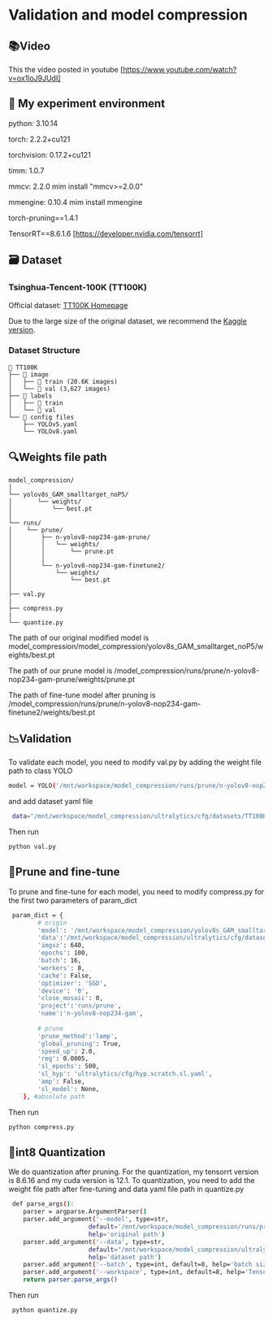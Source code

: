 

# Validation and model compression
##  📚Video
This the video posted in youtube [https://www.youtube.com/watch?v=ox1loJ9JUdI]
## 📝 My experiment environment
python: 3.10.14

torch: 2.2.2+cu121

torchvision: 0.17.2+cu121

timm: 1.0.7

mmcv: 2.2.0 mim install "mmcv>=2.0.0"

mmengine: 0.10.4  mim install mmengine 

torch-pruning==1.4.1

TensorRT==8.6.1.6 [https://developer.nvidia.com/tensorrt]
## 🗃️ Dataset
### Tsinghua-Tencent-100K (TT100K)
Official dataset: [TT100K Homepage](https://cg.cs.tsinghua.edu.cn/traffic-sign/)

Due to the large size of the original dataset, we recommend the [Kaggle version](https://www.kaggle.com/datasets/braunge/tt100k?select=mydata).

### Dataset Structure
```
📂 TT100K
├── 📂 image
│   ├── 📂 train (20.6K images)
│   └── 📂 val (3,627 images)
├── 📂 labels
│   ├── 📂 train
│   └── 📂 val
└── 📄 config files
    ├── YOLOv5.yaml
    └── YOLOv8.yaml
```


## 🔍Weights file path
```
model_compression/
│
└── yolov8s_GAM_smalltarget_noP5/
│       └── weights/
│           └── best.pt
│
└── runs/
│    └── prune/
│        ├── n-yolov8-nop234-gam-prune/
│        │   └── weights/
│        │       └── prune.pt
│        │
│        └── n-yolov8-nop234-gam-finetune2/
│            └── weights/
│                └── best.pt
│
├── val.py
|
├── compress.py
|
└── quantize.py

```

The path of our original modified model is model_compression/model_compression/yolov8s_GAM_smalltarget_noP5/weights/best.pt 

The path of our prune model is /model_compression/runs/prune/n-yolov8-nop234-gam-prune/weights/prune.pt 

The path of fine-tune model after pruning is /model_compression/runs/prune/n-yolov8-nop234-gam-finetune2/weights/best.pt

## 📉Validation
To validate each model, you need to modify val.py by adding the weight file path to class YOLO
```bash
model = YOLO('/mnt/workspace/model_compression/runs/prune/n-yolov8-nop234-gam-finetune2/weights/best.pt') #absolute path
```
and add dataset yaml file
```bash
 data="/mnt/workspace/model_compression/ultralytics/cfg/datasets/TT100K.yaml", #absolute path
```
Then run
```bash
python val.py
```

## 🚀Prune and fine-tune
To prune and fine-tune for each model, you need to modify compress.py for the first two parameters of param_dict
```bash
 param_dict = {
        # origin
        'model': '/mnt/workspace/model_compression/yolov8s_GAM_smalltarget_noP5/weights/best.pt',
        'data':'/mnt/workspace/model_compression/ultralytics/cfg/datasets/TT100K.yaml',
        'imgsz': 640,
        'epochs': 100,
        'batch': 16,
        'workers': 8,
        'cache': False,
        'optimizer': 'SGD',
        'device': '0',
        'close_mosaic': 0,
        'project':'runs/prune',
        'name':'n-yolov8-nop234-gam',
        
        # prune
        'prune_method':'lamp',
        'global_pruning': True,
        'speed_up': 2.0,
        'reg': 0.0005,
        'sl_epochs': 500,
        'sl_hyp': 'ultralytics/cfg/hyp.scratch.sl.yaml',
        'amp': False, 
        'sl_model': None,
    }, #absolute path
```
Then run
```bash
python compress.py
```

## 🎯int8 Quantization
We do quantization after pruning. For the quantization, my tensorrt version is 8.6.16 and my cuda version is 12.1. To quantization, you need to add the weight file path after fine-tuning and data yaml file path in quantize.py
```bash
 def parse_args():
    parser = argparse.ArgumentParser()
    parser.add_argument('--model', type=str, 
                      default='/mnt/workspace/model_compression/runs/prune/n-yolov8-nop234-gam-finetune2/weights/best.pt',
                      help='original path')
    parser.add_argument('--data', type=str,
                      default="/mnt/workspace/model_compression/ultralytics/cfg/datasets/TT100K.yaml",
                      help='dataset path')
    parser.add_argument('--batch', type=int, default=8, help='batch size')
    parser.add_argument('--workspace', type=int, default=8, help='TensorRT workspace size in GB')
    return parser.parse_args()

```
Then run
```bash
 python quantize.py

```






















